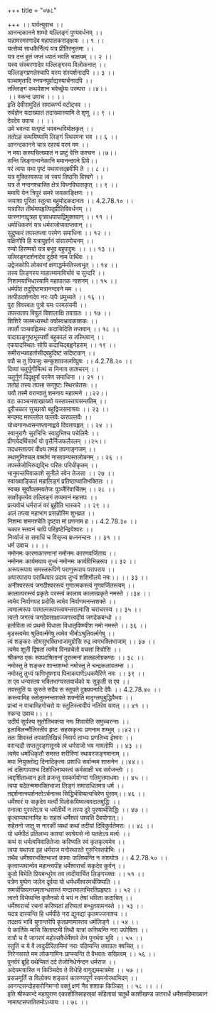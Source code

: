 +++
title = "०७८"

+++
।। पार्वत्युवाच ।।  
आनन्दकानने शम्भो यल्लिङ्गं पुण्यवर्धनम् ।।  
यन्नामस्मरणादेव महापातकसङ्क्षयः ।। १ ।।  
यत्सेव्यं साधकैर्नित्यं यत्र प्रीतिरनुत्तमा ।।  
यत्र दत्तं हुतं जप्तं ध्यातं भवति चाक्षयम् ।। २ ।।  
यस्य संस्मरणादेव यल्लिङ्गस्य विलोकनात् ।।  
यल्लिङ्गप्रणतेश्चापि यस्य संस्पर्शनादपि ।। ३ ।।  
पञ्चामृतादि स्नपनपूर्वाद्यस्यार्चनादपि ।।  
तल्लिङ्गं कथयेशान भवेच्छ्रेयः परम्परा ।।४।।  
।। स्कन्द उवाच ।। ।।  
इति देवीसमुदितं समाकर्ण्य वटोद्भव ।।  
सर्वज्ञेन यदाख्यातं तदाख्यास्यामि ते शृणु ।। ९ ।।  
देवदेव उवाच ।। ।।  
उमे भवत्या यत्पृष्टं भवबन्धविमोक्षकृत् ।।  
ततोऽहं कथयिष्यामि लिङ्गं स्थिरमना भव ।। ६ ।।  
आनन्दकानने चात्र रहस्यं परमं मम ।।  
न मया कस्यचित्ख्यातं न प्रष्टुं वेत्ति कश्चन ।।७।।  
सन्ति लिङ्गान्यनेकानि ममानन्दवने प्रिये।।  
परं त्वया यथा पृष्टं यथावत्तद्ब्रवीमि ते ।। ८ ।।  
यत्र मुक्तिस्वरूपा त्वं स्वयं तिष्ठसि विश्वगे ।।  
यत्र ते नन्दनश्चास्ति क्षेत्रं विघ्नविघातकृत् ।। ९ ।।  
ममापि येन त्रिपुरं समरे जयकाङ्क्षिणः ।।  
जयाशा पूरिता स्तुत्या बहुमोदकदानतः ।। 4.2.78.१० ।।  
यत्रास्ति तीर्थमघहृत्पितृप्रीतिविवर्धनम् ।।  
यत्स्नानाद्वृत्रहा वृत्रवधपापाद्विमुक्तवान् ।। ११ ।।  
धर्माधिकरणं यत्र धर्मराजोप्यवाप्तवान् ।।  
सुदुष्करं तपस्तप्त्वा परमेण समाधिना ।। १२ ।।  
पक्षिणोपि हि यत्रापुर्ज्ञानं संसारमोचनम् ।।  
रम्यो हिरण्मयो यत्र बभूव बहुपाद्द्रुमः ।। ।। १३ ।।  
यल्लिङ्गदर्शनादेव दुर्दमो नाम पार्थिवः ।।  
उद्वेजकोपि लोकानां क्षणाद्धर्ममतिस्त्वभूत् ।। १४ ।।  
तस्य लिङ्गस्य माहात्म्यमाविर्भावं च सुन्दरि ।।  
निशामयाभिधास्यामि महापातक नाशनम् ।। १५ ।।  
धर्मपीठं तदुद्दिष्टमत्रानन्दवने मम ।।  
तत्पीठदर्शनादेव नरः पापैः प्रमुच्यते ।। १६ ।।  
पुरा विवस्वतः पुत्रो यमः परमसंयमी ।।  
तपस्तताप विपुलं विशालाक्षि तवाग्रतः ।। १७ ।।  
शिशिरे जलमध्यस्थो वर्षास्वभ्रावकाशकः ।।  
तपर्तौ पञ्चवह्निस्थः कदाचिदिति तप्तवान् ।। १८ ।।  
पादाग्राङ्गुष्ठभूस्पर्शी बहुकालं स तस्थिवान् ।।  
एकपादस्थितः सोपि कदाचिद्बह्वनेहसम् ।। १९ ।।  
समीराभ्यवहर्तासीद्बहुदिष्टं सदिष्टवान् ।।  
पपौ स तु पिपासुः सन्कुशाग्रजलविप्रुषः ।। 4.2.78.२० ।।  
दिव्यां चतुर्युगीमित्थं स निनाय तपश्चरन् ।।  
चतुर्गुणं दिदृक्षुर्मां परमेण समाधिना ।। २१ ।।  
ततोहं तस्य तपसा सन्तुष्टः स्थिरचेतसः ।।  
ययौ तस्मै वरान्दातुं शमनाय महात्मने ।।२२।।  
वटः काञ्चनशाखाख्यो यस्तपस्तापसन्ततिम् ।।  
दूरीचकार सुच्छायो बहुद्विजसमाश्रयः ।। २३ ।।  
मन्दमद मरुल्लोल पल्लवैः करपल्लवैः ।।  
योध्वगानध्वसन्तप्तानाह्वये दिवतापहृत् ।। २४ ।।  
स्वानुरागैः सुरभिभिः स्वादुभिश्च पचेलिमैः ।।  
प्रीणयेदर्थिसार्थं यो वृत्तैर्निजफलैरलम् ।।२५।।  
तदधस्तात्परं वीक्ष्य तमहं तपनाङ्गजम् ।।  
स्थाणुनिश्चल वर्ष्माणं नासाग्रन्यस्तलोचनम् ।। २६ ।।  
तपस्तेजोभिरुद्यद्भिः परितः परिधीकृतम् ।।  
भानुमन्तमिवाकाशे सुनीले स्वेन तेजसा ।। २७ ।।  
स्वाख्याङ्कितं महालिङ्गं प्रतिष्ठाप्यातिभक्तितः ।।  
स्वच्छ सूर्योपलमयतेजः पुञ्जैरिवार्चितम् ।। २८ ।।  
साक्षीकृत्येव तल्लिङ्गं तप्यमानं महत्तपः ।।  
प्रत्यवोचं धर्मराजं वरं ब्रूहीति भास्करे ।। २९ ।।  
अलं तप्त्वा महाभाग प्रसन्नोस्मि शुभव्रत ।।  
निशम्य शमनश्चेति दृष्ट्वा मां प्रणनाम ह ।। 4.2.78.३० ।।  
चकार स्तवनं चापि परिहृष्टेन्द्रियेश्वरः ।।  
निर्व्याजं स समाधिं च विसृज्य ब्रध्ननन्दनः ।। ३१ ।।  
धर्म उवाच ।। ।।  
नमोनमः कारणकारणानां नमोनमः कारणवर्जिताय ।।  
नमोनमः कार्यमयाय तुभ्यं नमोनमः कार्यविभिन्नरूप ।। ३२ ।।  
अरूपरूपाय समस्तरूपिणे पराणुरूपाय परापराय ।।  
अपारपाराय पराब्धिपार प्रदाय तुभ्यं शशिमौलये नमः।। ।। ३३ ।।  
अनीश्वरस्त्वं जगदीश्वरस्त्वं गुणात्मकस्त्वं गुणवर्जितस्त्वम् ।।  
कालात्परस्त्वं प्रकृतेः परस्त्वं कालाय कालात्प्रकृते नमस्ते ।।३४ ।।  
त्वमेव निर्वाणपद प्रदोसि त्वमेव निर्वाणमनन्तशक्ते ।।  
त्वमात्मरूपः परमात्मरूपस्त्वमन्तरात्मासि चराचरस्य ।। ३५ ।।  
त्वत्तो जगत्त्वं जगदेवसाक्षाज्जगत्त्वदीयं जगदेकबन्धो ।।  
हर्ताविता त्वं प्रथमो विधाता विधातृविष्ण्वीश नमो नमस्ते ।। ३६ ।।  
मृडस्त्वमेव श्रुतिवर्त्मगेषु त्वमेव भीमोऽश्रुतिवर्त्मगेषु ।।  
त्वं शङ्करः सोमसुभक्तिभाजामुग्रोसि रुद्र त्वमभक्तिभाजाम् ।। ३७ ।।  
त्वमेव शूली द्विषतां त्वमेव विनम्रचेतो वचसां शिवोसि ।।  
श्रीकण्ठ एकः स्वपदश्रितानां दुरात्मनां हालहलोग्रकण्ठः ।। ३८ ।।  
नमोस्तु ते शङ्कर शान्तशम्भो नमोस्तु ते चन्द्रकलावतम्स ।।  
नमोस्तु तुभ्यं फणिभूषणाय पिनाकपाणेंऽधकवैरिणे नमः ।। ३९ ।।  
स एव धन्यस्तव भक्तिभाग्यस्तवार्चको यः सुकृती स एव ।।  
तवस्तुतिं यः कुरुते सदैव स स्तूयते दुश्च्यवनादि देवैः ।। 4.2.78.४० ।।  
कस्त्वामिह स्तोतुमनन्तशक्ते शक्नोति मादृग्लघुबुद्धिवैभवः ।।  
प्राचां न वाचामिहगोचरो यः स्तुतिस्त्वयीयं नतिरेव यावत् ।। ४१ ।।  
स्कन्द उवाच।। ।।  
उदीर्य सूर्यस्य सुतोतिभक्त्या नमः शिवायेति समुच्चरन्सः ।।  
इलामिलन्मौलिरतीव हृष्टः सहस्रकृत्वः प्रणनाम शम्भुम् ।।४२।।  
ततः शिवस्तं तपसातिखिन्नं निवार्य ताभ्यः प्रणतिभ्य ईश्वरः ।।  
वरान्ददौ सप्ततुरङ्गसूनवे त्वं धर्मराजो भव नामतोपि ।। ४३ ।।  
त्वमेव धर्माधिकृतौ समस्त शरीरिणां स्थावरजङ्गमानाम् ।।  
मया नियुक्तोद्य दिनादिकृत्यः प्रशाधि सर्वान्मम शासनेन ।।४४।।  
त्वं दक्षिणायाश्च दिशोधिनाथस्त्वं कर्मसाक्षी भव सर्वजन्तोः ।।  
त्वद्दर्शिताध्वान इतो व्रजन्तु स्वकर्मयोग्यां गतिमुत्तमाधमाः ।। ४५ ।।  
त्वया यदेतन्ममभक्तिभाजा लिङ्गं समाराधितमत्र धर्म ।।  
तद्दर्शनात्स्पर्शनतोऽर्चनाच्च सिद्धिर्भविष्यत्यचिरेण पुंसाम्।। ४६ ।।  
धर्मेश्वरं यः सकृदेव मर्त्यो विलोकयिष्यत्यवदातबुद्धिः ।।  
स्नात्वा पुरस्तेऽत्र च धर्मतीर्थे न तस्य दूरे पुरुषार्थसिद्धिः ।। ४७ ।।  
कृत्वाप्यघानामिह यः सहस्रं धर्मेश्वरं पश्यति दैवयोगात्।।  
सहेतनो जातु स नारकीं व्यथां कथां तदीयां दिविकुर्वतेमराः ।। ४८ ।।  
यो धर्मपीठं प्रतिलभ्य काश्यां स्वश्रेयसे नो यततेऽत्र मर्त्यः ।।  
कथं स धर्मत्वमिवातितेजाः करिष्यति स्वं कृतकृत्यमेव ।।  
त्वया यथाप्ता इह धर्मराज मनोरथास्ते गुरुभिस्तपोभिः ।।  
तथैव धर्मेश्वरभक्तिभाजां कामाः फलिष्यन्ति न संशयोत्र ।। 4.2.78.५० ।।  
कृत्वाप्यघान्येव महान्त्यपीह धर्मेश्वरार्चां सकृदेव कुर्वन् ।।  
कुतो बिभेति प्रियबन्धुरेव तव त्वदीयार्चित लिङ्गभक्तः ।। ५१ ।।  
पत्रेण पुष्पेण जलेन दूर्वया यो धर्मधर्मेश्वरमर्चयिष्यति ।।  
समर्चयिष्यन्त्यमृतान्धसस्तं मन्दारमालाभिरतिप्रहृष्टाः ।। ५२ ।।  
त्वत्तो विभेष्यन्ति कृतैनसो ये भयं न तेषां भविता कदाचित् ।।  
धर्मेश्वरार्चा रचनां करिष्यतां हरिष्यतां बन्धुतयामनस्ते ।। ५३ ।।  
यदत्र दास्यन्ति हि धर्मपीठे नरा द्युनद्यां कृतमज्जनाश्च ।।  
तदक्षयं भावि युगान्तरेपि कृतप्रणामास्तव धर्मलिङ्गे ।। ५४ ।।  
ये कार्तिके मासि सिताष्टमी तिथौ यात्रां करिष्यन्ति नरा उपोषिताः ।।  
रात्रौ च वै जागरणं महोत्सवैर्धर्मेश्वरे तेन पुनर्भवा भुवि ।। ५५ ।।  
स्तुतिं च ये वै त्वदुदीरितामिमां नराः पठिष्यन्ति तवाग्रतः क्वचित् ।।  
निरेनसस्ते मम लोकगामिनः प्राप्स्यन्ति ते वैभवतः सखित्वम् ।। ५६ ।।  
पुनर्वरं ब्रूहि यथेप्सितं ददे तेजोनिधेर्नन्दन धर्मराज ।।  
अदेयमत्रास्ति न किञ्चिदेव ते विधेहि वागुद्यममात्रमेव ।। ५७ ।।  
प्रसन्नमूर्तिं स विलोक्य शङ्करं कारुण्यपूर्णं स्वमनोरथाभिदम् ।।  
आनन्दसन्दोहसरोनिमग्नो वक्तुं क्षणं नैव शशाक किञ्चित् ।। ५८ ।। ।।  
इति श्रीस्कान्दे महापुराण एकाशीतिसाहस्र्यां संहितायां चतुर्थे काशीखण्ड उत्तरार्धे धर्मेशमहिमाख्यानं नामाष्टसप्ततितमोऽध्यायः ।। ७८ ।।